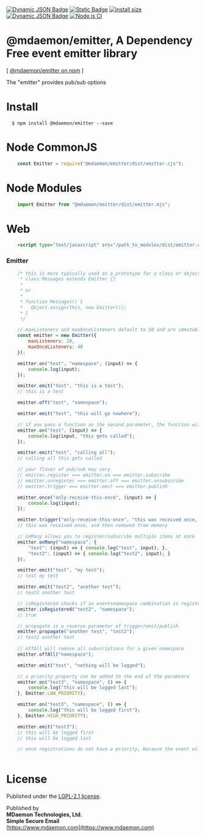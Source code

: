 [![Dynamic JSON Badge](https://img.shields.io/badge/dynamic/json?url=https%3A%2F%2Fraw.githubusercontent.com%2Fmdaemon-technologies%2Femitter%2Fmain%2Fpackage.json&query=%24.version&prefix=v&label=npm&color=blue)](https://www.npmjs.com/package/@mdaemon/emitter) [![Static Badge](https://img.shields.io/badge/node-v14%2B-blue?style=flat&label=node&color=blue)](https://nodejs.org) [![install size](https://packagephobia.com/badge?p=@mdaemon/emitter)](https://packagephobia.com/result?p=@mdaemon/emitter) [![Dynamic JSON Badge](https://img.shields.io/badge/dynamic/json?url=https%3A%2F%2Fraw.githubusercontent.com%2Fmdaemon-technologies%2Femitter%2Fmain%2Fpackage.json&query=%24.license&prefix=v&label=license&color=green)](https://github.com/mdaemon-technologies/emitter/blob/main/LICENSE) [![Node.js CI](https://github.com/mdaemon-technologies/emitter/actions/workflows/node.js.yml/badge.svg)](https://github.com/mdaemon-technologies/emitter/actions/workflows/node.js.yml)

# @mdaemon/emitter, A Dependency Free event emitter library
[ [@mdaemon/emitter on npm](https://www.npmjs.com/package/@mdaemon/emitter "npm") ]


The "emitter" provides pub/sub options

# Install #

	  $ npm install @mdaemon/emitter --save  

# Node CommonJS #
```javascript
    const Emitter = require("@mdaemon/emitter/dist/emitter.cjs");
```

# Node Modules #

```javascript
    import Emitter from "@mdaemon/emitter/dist/emitter.mjs";  
```

# Web #
```HTML
    <script type="text/javascript" src="/path_to_modules/dist/emitter.umd.js">
```

### Emitter ###

```javascript
    /* this is more typically used as a prototype for a class or object
     * class Messages extends Emitter {}
     *
     * or
     * 
     * function Messages() { 
     *   Object.assign(this, new Emitter());
     * }
     */

    // maxListeners and maxOnceListeners default to 50 and are immutable once set
    const emitter = new Emitter({
        maxListeners: 20,
        maxOnceListeners: 40
    });

    emitter.on("test", "namespace", (input) => {
        console.log(input); 
    });

    emitter.emit("test", "this is a test");
    // this is a test

    emitter.off("test", "namespace");

    emitter.emit("test", "this will go nowhere");

    // if you pass a function as the second parameter, the function will be registered as part of an "all" namespace
    emitter.on("test", (input) => {
        console.log(input, "this gets called"); 
    });

    emitter.emit("test", "calling all");
    // calling all this gets called

    // your flavor of pub/sub may vary
    // emitter.register === emitter.on === emitter.subscribe 
    // emitter.unregister === emitter.off === emitter.unsubscribe
    // emitter.trigger === emitter.emit === emitter.publish

    emitter.once("only-receive-this-once", (input) => {
        console.log(input); 
    });

    emitter.trigger("only-receive-this-once", "this was received once, and then removed from memory");
    // this was received once, and then removed from memory

    // onMany allows you to register/subscribe multiple items at once
    emitter.onMany("namespace", {
        "test": (input) => { console.log("test", input); },
        "test2": (input) => { console.log("test2", input); }
    });

    emitter.emit("test", "my test");
    // test my test

    emitter.emit("test2", "another test");
    // test2 another test

    // isRegistered checks if an event+namespace combination is registered
    emitter.isRegistered("test2", "namespace");
    // true

    // propagate is a reverse parameter of trigger/emit/publish
    emitter.propagate("another test", "test2");
    // test2 another test
    
    // offAll will remove all subscriptions for a given namespace
    emitter.offAll("namespace");

    emitter.emit("test", "nothing will be logged");

    // a priority property can be added to the end of the paramters
    emitter.on("test3", "namespace", () => {
        console.log("this will be logged last");
    }, Emitter.LOW_PRIORITY);

    emitter.on("test3", "namespace", () => {
        console.log("this will be logged first");
    }, Emitter.HIGH_PRIORITY);

    emitter.emit("test3");
    // this will be logged first
    // this will be logged last

    // once registrations do not have a priority, because the event will only execute once
    
```

# License #

Published under the [LGPL-2.1 license](https://github.com/mdaemon-technologies/event_emitter/blob/main/LICENSE "LGPL-2.1 License").

Published by<br/> 
<b>MDaemon Technologies, Ltd.<br/>
Simple Secure Email</b><br/>
[https://www.mdaemon.com](https://www.mdaemon.com)